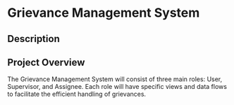 # Grievance Management System 
## Description

## Project Overview
 
The Grievance Management System will consist of three main roles: User, Supervisor, and Assignee. Each role will have specific views and data flows to facilitate the efficient handling of grievances.
 
